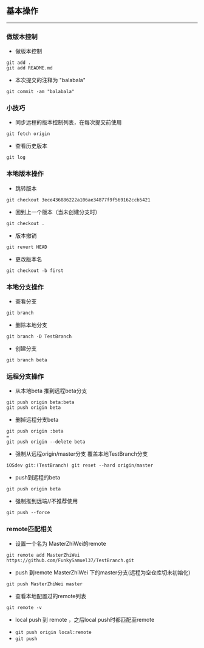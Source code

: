 
## 基本操作
---

### 做版本控制
* 做版本控制
```
git add .
git add README.md
```

* 本次提交的注释为 "balabala"
```
git commit -am "balabala"
```
### 小技巧
* 同步远程的版本控制列表，在每次提交前使用
```
git fetch origin
```
* 查看历史版本
```
git log 
```

### 本地版本操作
* 跳转版本
```
git checkout 3ece436886222a106ae34877f9f569162ccb5421 
```
* 回到上一个版本（当未创建分支时）
```
git checkout .
```
* 版本撤销
```
git revert HEAD
```
* 更改版本名
```
git checkout -b first 
```

### 本地分支操作
* 查看分支
```
git branch
```
* 删除本地分支
```
git branch -D TestBranch 
```
* 创建分支
```
git branch beta
```

### 远程分支操作

* 从本地beta 推到远程beta分支
```
git push origin beta:beta
git push origin beta
```
* 删掉远程分支beta
```
git push origin :beta
=
git push origin --delete beta
```
* 强制从远程origin/master分支 覆盖本地TestBranch分支
```
iOSdev git:(TestBranch) git reset --hard origin/master 
```
* push到远程的beta
```
git push origin beta
```
* 强制推到远端//不推荐使用
```
git push --force
```

### remote匹配相关
* 设置一个名为 MasterZhiWei的remote 
```
git remote add MasterZhiWei https://github.com/FunkySamuel37/TestBranch.git
```
* push 到remote MasterZhiWei 下的master分支(远程为空仓库切未初始化)
```
git push MasterZhiWei master
```
* 查看本地配置过的remote列表
```
git remote -v
```

* local push 到 remote ，之后local push时都匹配至remote
- `git push origin local:remote`
- `git push`

